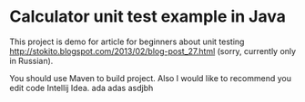 Calculator unit test example in Java
===============

This project is demo for article for beginners about unit testing http://stokito.blogspot.com/2013/02/blog-post_27.html (sorry, currently only in Russian).

You should use Maven to build project.
Also I would like to recommend you edit code Intellij Idea.
ada
adas
asdjbh
